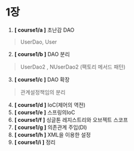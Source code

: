# 1장

1. **[ course1/a ]**  초난감 DAO
> UserDao, User    
2. **[ course1/b ]**  DAO 분리
> UserDao2 , NUserDao2 (팩토리 메서드 패턴)  
3. **[ course1/c ]**  DAO 확장
> 관계설정책임의 분리
4. **[ course1/d ]**  IoC(제어의 역전)
5. **[ course1/e ]**  스프링의IoC
6. **[ course1/f ]**  싱글톤 레지스트리와 오브젝트 스코프
7. **[ course1/g ]**  의존관계 주입(DI)
8. **[ course1/h ]**  XML을 이용한 설정
9. **[ course1/i ]**  정리


